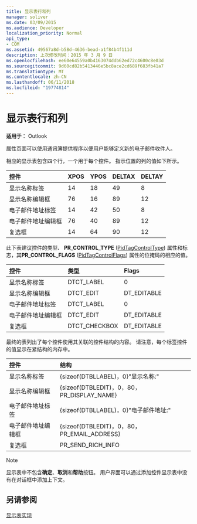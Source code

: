 ```yaml
---
title: 显示表行和列
manager: soliver
ms.date: 03/09/2015
ms.audience: Developer
localization_priority: Normal
api_type:
- COM
ms.assetid: 49567a8d-b58d-4636-bead-a1f84b4f111d
description: 上次修改时间：2015 年 3 月 9 日
ms.openlocfilehash: ee60e64559a0b4163074ddb62ed72c4600c8e03d
ms.sourcegitcommit: 9d60cd82b5413446e5bc8ace2cd689f683fb41a7
ms.translationtype: MT
ms.contentlocale: zh-CN
ms.lasthandoff: 06/11/2018
ms.locfileid: "19774814"
---
```

# <a name="displaying-table-rows-and-columns"></a>显示表行和列

  
  
**适用于**： Outlook 
  
 属性页面可以使用通讯簿提供程序以便用户能够定义新的电子邮件收件人。 
  
相应的显示表包含四个行，一个用于每个控件。 指示位置的列的值如下所示。
  
|**控件**|**XPOS**|**YPOS**|**DELTAX**|**DELTAY**|
|:-----|:-----|:-----|:-----|:-----|
|显示名称标签  <br/> |14  <br/> |18  <br/> |49  <br/> |8  <br/> |
|显示名称编辑框  <br/> |76  <br/> |16  <br/> |89  <br/> |12  <br/> |
|电子邮件地址标签  <br/> |14  <br/> |42  <br/> |50  <br/> |8  <br/> |
|电子邮件地址编辑框  <br/> |76  <br/> |40  <br/> |89  <br/> |12  <br/> |
|复选框  <br/> |14  <br/> |64  <br/> |90  <br/> |12  <br/> |
   
此下表建议控件的类型、 **PR_CONTROL_TYPE** ([PidTagControlType](pidtagcontroltype-canonical-property.md)) 属性和标志，其**PR_CONTROL_FLAGS** ([PidTagControlFlags](pidtagcontrolflags-canonical-property.md)) 属性的位掩码的相应的值。
  
|**控件**|**类型**|**Flags**|
|:-----|:-----|:-----|
|显示名称标签  <br/> |DTCT_LABEL  <br/> |0  <br/> |
|显示名称编辑框  <br/> |DTCT_EDIT  <br/> |DT_EDITABLE | DT_REQUIRED  <br/> |
|电子邮件地址标签  <br/> |DTCT_LABEL  <br/> |0  <br/> |
|电子邮件地址编辑框  <br/> |DTCT_EDIT  <br/> |DT_EDITABLE | DT_REQUIRED  <br/> |
|复选框  <br/> |DTCT_CHECKBOX  <br/> |DT_EDITABLE  <br/> |
   
最终的表列出了每个控件使用其关联的控件结构的内容。 请注意，每个标签控件的值显示在紧结构的内存中。
  
|**控件**|**结构**|
|:-----|:-----|
|显示名称标签  <br/> |{sizeof(DTBLLABEL)，0}"显示名称:"  <br/> |
|显示名称编辑框  <br/> |{sizeof(DTBLEDIT)，0，80，PR_DISPLAY_NAME}  <br/> |
|电子邮件地址标签  <br/> |{sizeof(DTBLLABEL)，0}"电子邮件地址:"  <br/> |
|电子邮件地址编辑框  <br/> |{sizeof(DTBLEDIT)，0，80，PR_EMAIL_ADDRESS}  <br/> |
|复选框  <br/> |PR_SEND_RICH_INFO  <br/> |
   
> [!NOTE]
> 显示表中不包含**确定**、**取消**和**帮助**按钮。 用户界面可以通过添加控件显示表中没有在对话框中添加上下文。 
  
## <a name="see-also"></a>另请参阅



[显示表实现](display-table-implementation.md)

